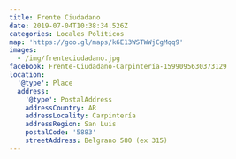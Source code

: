 ```yaml
---
title: Frente Ciudadano
date: 2019-07-04T10:38:34.526Z
categories: Locales Políticos
map: 'https://goo.gl/maps/k6E13WSTWWjCgMqq9'
images:
  - /img/frenteciudadano.jpg
facebook: Frente-Ciudadano-Carpintería-1599095630373129
location:
  '@type': Place
  address:
    '@type': PostalAddress
    addressCountry: AR
    addressLocality: Carpintería
    addressRegion: San Luis
    postalCode: '5883'
    streetAddress: Belgrano 580 (ex 315)
---
```


